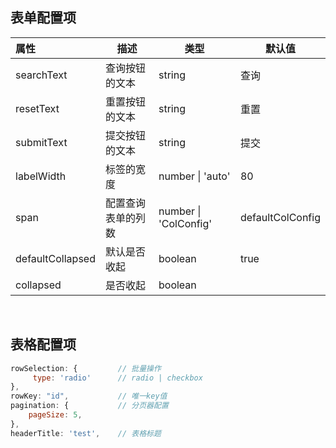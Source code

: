 
## 表单配置项
|   属性    |	描述    |	类型    |	默认值  |
| :-----    | ---- | ---- |---- |
|searchText|	查询按钮的文本	|string|	查询
|resetText|	重置按钮的文本	|string|	重置
|submitText|	提交按钮的文本	|string|	提交
|labelWidth|	标签的宽度	|number \|  'auto'|	80
|span|	配置查询表单的列数	|number \| 'ColConfig'	|defaultColConfig
|defaultCollapsed|	默认是否收起|	boolean|	true
|collapsed|	是否收起|	boolean	

<br/>

## 表格配置项
```js
rowSelection: {         // 批量操作
     type: 'radio'      // radio | checkbox 
},
rowKey: "id",           // 唯一key值
pagination: {           // 分页器配置
    pageSize: 5,            
},
headerTitle: 'test',    // 表格标题
```